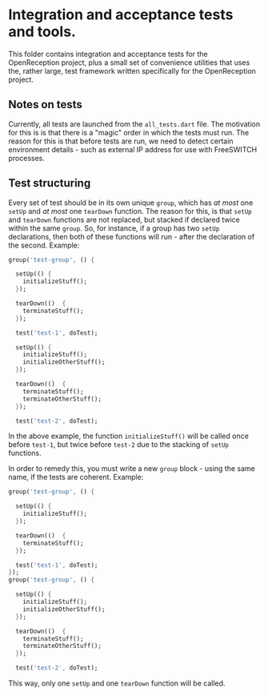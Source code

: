 # Integration and acceptance tests and tools.

This folder contains integration and acceptance tests for the OpenReception
project, plus a small set of convenience utilities that uses the, rather large,
test framework written specifically for the OpenReception project.

## Notes on tests

Currently, all tests are launched from the `all_tests.dart` file. The motivation
for this is is that there is a "magic" order in which the tests must run.
The reason for this is that before tests are run, we need to detect certain
environment details - such as external IP address for use with FreeSWITCH
processes.

## Test structuring

Every set of test should be in its own unique `group`, which has _at most_
one `setUp` and _at most_ one `tearDown` function. The reason for this, is that
`setUp` and `tearDown` functions are not replaced, but stacked if declared twice
within the same `group`. So, for instance, if a group has two `setUp`
declarations, then both of these functions will run - after the declaration of
the second. Example:

````dart
group('test-group', () {

  setUp(() {
    initializeStuff();
  });

  tearDown(()  {
    terminateStuff();
  });

  test('test-1', doTest);

  setUp(() {
    initializeStuff();
    initializeOtherStuff();
  });

  tearDown(()  {
    terminateStuff();
    terminateOtherStuff();
  });

  test('test-2', doTest);

````
In the above example, the function `initializeStuff()` will be called once
before `test-1`, but twice before `test-2` due to the stacking of `setUp`
functions.

In order to remedy this, you must write a new `group` block - using the same
name, if the tests are coherent.
Example:

````dart
group('test-group', () {

  setUp(() {
    initializeStuff();
  });

  tearDown(()  {
    terminateStuff();
  });

  test('test-1', doTest);
});
group('test-group', () {

  setUp(() {
    initializeStuff();
    initializeOtherStuff();
  });

  tearDown(()  {
    terminateStuff();
    terminateOtherStuff();
  });

  test('test-2', doTest);

````
This way, only one `setUp` and one `tearDown` function will be called.
